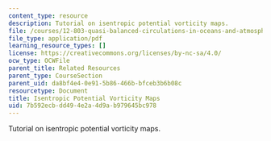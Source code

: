 ```yaml
---
content_type: resource
description: Tutorial on isentropic potential vorticity maps.
file: /courses/12-803-quasi-balanced-circulations-in-oceans-and-atmospheres-fall-2009/7b592ecbdd494e2a4d9ab979645bc978_MIT12_803F09_PV_maps.pdf
file_type: application/pdf
learning_resource_types: []
license: https://creativecommons.org/licenses/by-nc-sa/4.0/
ocw_type: OCWFile
parent_title: Related Resources
parent_type: CourseSection
parent_uid: da8bf4e4-0e91-5b86-466b-bfceb3b6b08c
resourcetype: Document
title: Isentropic Potential Vorticity Maps
uid: 7b592ecb-dd49-4e2a-4d9a-b979645bc978
---
```

Tutorial on isentropic potential vorticity maps.